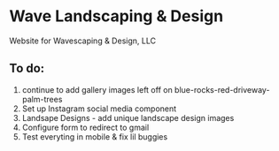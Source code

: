 # Wave Landscaping & Design

Website for Wavescaping & Design, LLC

## To do:

1. continue to add gallery images left off on blue-rocks-red-driveway-palm-trees
2. Set up Instagram social media component
3. Landsape Designs - add unique landscape design images
4. Configure form to redirect to gmail
5. Test everyting in mobile & fix lil buggies


